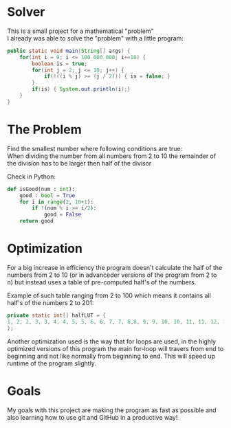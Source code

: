 # Solver
This is a small project for a mathematical "problem"  
I already was able to solve the "problem" with a little program:
```Java
public static void main(String[] args) {
    for(int i = 9; i <= 100_000_000; i+=10) {
        boolean is = true;
        for(int j = 2; j <= 10; j++) {
            if(!((i % j) >= (j / 2))) { is = false; }
        }
        if(is) { System.out.println(i);}
    }
}
```

# The Problem
Find the smallest number where following conditions are true:  
When dividing the number from all numbers from 2 to 10 the remainder of the division has to be larger then half of the divisor  

Check in Python:  
```Python
def isGood(num : int):
    good : bool = True
    for i in range(2, 10+1):
        if !(num % i >= i/2):
            good = False
    return good
```

# Optimization
For a big increase in efficiency the program doesn't calculate the half of the numbers from 2 to 10 (or in advanceder versions of the program from 2 to n) but instead uses a table of pre-computed half's of the numbers.  

Example of such table ranging from 2 to 100 which means it contains all half's of the numbers 2 to 201:
```Java
private static int[] halfLUT = {
1, 2, 2, 3, 3, 4, 4, 5, 5, 6, 6, 7, 7, 8,8, 9, 9, 10, 10, 11, 11, 12, 12, 13, 13, 14, 14, 15, 15, 16, 16, 17, 17, 18, 18, 19, 19, 20, 20, 21, 21, 22, 22, 23, 23, 24, 24, 25, 25, 26, 26, 27, 27, 28, 28, 29, 29, 30, 30, 31, 31, 32, 32, 33, 33, 34, 34, 35, 35, 36, 36, 37, 37, 38, 38, 39, 39, 40, 40, 41, 41, 42, 42, 43, 43, 44, 44, 45, 45, 46, 46, 47, 47, 48, 48, 49, 49, 50, 50, 51, 51, 52, 52, 53, 53, 54, 54, 55, 55, 56, 56, 57, 57, 58, 58, 59, 59, 60, 60, 61, 61, 62, 62, 63, 63, 64, 64, 65, 65, 66, 66, 67, 67, 68, 68, 69, 69, 70, 70, 71, 71, 72, 72, 73, 73, 74, 74, 75, 75, 76, 76, 77, 77, 78, 78, 79, 79, 80, 80, 81, 81, 82, 82, 83, 83, 84, 84, 85, 85, 86, 86, 87, 87, 88, 88, 89, 89, 90, 90, 91, 91, 92, 92, 93, 93, 94, 94, 95, 95, 96, 96, 97, 97, 98, 98, 99, 99, 100, 100
};
```

Another optimization used is the way that for loops are used, in the highly optimized versions of this program the main for-loop will travers from end to beginning and not like normally from beginning to end.
This will speed up runtime of the program slightly.

# Goals
My goals with this project are making the program as fast as possible and also learning how to use git and GitHub in a productive way!